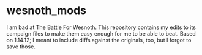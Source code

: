 # wesnoth_mods

I am bad at The Battle For Wesnoth. This repository contains my edits to its campaign
files to make them easy enough for me to be able to beat. Based on 1.14.12; I meant
to include diffs against the originals, too, but I forgot to save those.
